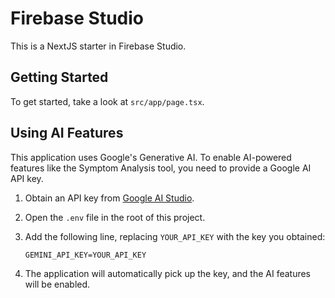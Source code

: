 # Firebase Studio

This is a NextJS starter in Firebase Studio.

## Getting Started

To get started, take a look at `src/app/page.tsx`.

## Using AI Features

This application uses Google's Generative AI. To enable AI-powered features like the Symptom Analysis tool, you need to provide a Google AI API key.

1.  Obtain an API key from [Google AI Studio](https://aistudio.google.com/app/apikey).
2.  Open the `.env` file in the root of this project.
3.  Add the following line, replacing `YOUR_API_KEY` with the key you obtained:

    ```
    GEMINI_API_KEY=YOUR_API_KEY
    ```

4.  The application will automatically pick up the key, and the AI features will be enabled.
